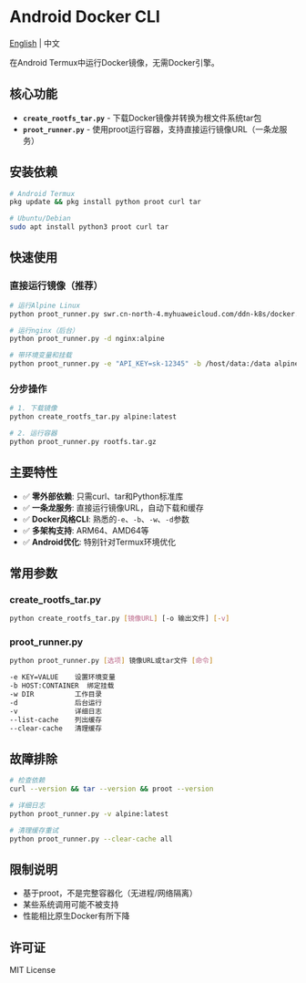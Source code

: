 # Android Docker CLI

[English](README.md) | 中文

在Android Termux中运行Docker镜像，无需Docker引擎。

## 核心功能

- **`create_rootfs_tar.py`** - 下载Docker镜像并转换为根文件系统tar包
- **`proot_runner.py`** - 使用proot运行容器，支持直接运行镜像URL（一条龙服务）

## 安装依赖

```bash
# Android Termux
pkg update && pkg install python proot curl tar

# Ubuntu/Debian
sudo apt install python3 proot curl tar
```

## 快速使用

### 直接运行镜像（推荐）
```bash
# 运行Alpine Linux
python proot_runner.py swr.cn-north-4.myhuaweicloud.com/ddn-k8s/docker.io/library/alpine:latest

# 运行nginx（后台）
python proot_runner.py -d nginx:alpine

# 带环境变量和挂载
python proot_runner.py -e "API_KEY=sk-12345" -b /host/data:/data alpine:latest
```

### 分步操作
```bash
# 1. 下载镜像
python create_rootfs_tar.py alpine:latest

# 2. 运行容器
python proot_runner.py rootfs.tar.gz
```

## 主要特性

- ✅ **零外部依赖**: 只需curl、tar和Python标准库
- ✅ **一条龙服务**: 直接运行镜像URL，自动下载和缓存
- ✅ **Docker风格CLI**: 熟悉的`-e`、`-b`、`-w`、`-d`参数
- ✅ **多架构支持**: ARM64、AMD64等
- ✅ **Android优化**: 特别针对Termux环境优化

## 常用参数

### create_rootfs_tar.py
```bash
python create_rootfs_tar.py [镜像URL] [-o 输出文件] [-v]
```

### proot_runner.py
```bash
python proot_runner.py [选项] 镜像URL或tar文件 [命令]

-e KEY=VALUE    设置环境变量
-b HOST:CONTAINER  绑定挂载
-w DIR          工作目录
-d              后台运行
-v              详细日志
--list-cache    列出缓存
--clear-cache   清理缓存
```

## 故障排除

```bash
# 检查依赖
curl --version && tar --version && proot --version

# 详细日志
python proot_runner.py -v alpine:latest

# 清理缓存重试
python proot_runner.py --clear-cache all
```

## 限制说明

- 基于proot，不是完整容器化（无进程/网络隔离）
- 某些系统调用可能不被支持
- 性能相比原生Docker有所下降

## 许可证

MIT License
